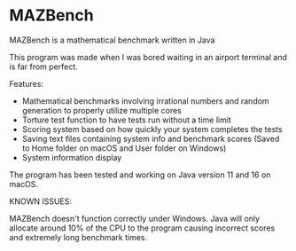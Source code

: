 # MAZBench
MAZBench is a mathematical benchmark written in Java

This program was made when I was bored waiting in an airport terminal and is far from perfect.

Features:
- Mathematical benchmarks involving irrational numbers and random generation to properly utilize multiple cores
- Torture test function to have tests run without a time limit
- Scoring system based on how quickly your system completes the tests
- Saving text files containing system info and benchmark scores (Saved to Home folder on macOS and User folder on Windows)
- System information display

The program has been tested and working on Java version 11 and 16 on macOS.

KNOWN ISSUES:

MAZBench doesn't function correctly under Windows. Java will only allocate around 10% of the CPU to the program causing incorrect scores and extremely long benchmark times. 


